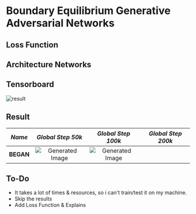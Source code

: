 # Boundary Equilibrium Generative Adversarial Networks

## Loss Function


## Architecture Networks


## Tensorboard

![result](https://github.com/kozistr/Awesome-GANs/blob/master/BEGAN/began_tb.png)

## Result

*Name* | *Global Step 50k* | *Global Step 100k* | *Global Step 200k*
:---: | :---: | :---: | :---:
**BEGAN**     | ![Generated Image](https://github.com/kozistr/Awesome-GANs/blob/master/BEGAN/gen_img/train_16_51450.png) | ![Generated Image](https://github.com/kozistr/Awesome-GANs/blob/master/BEGAN/gen_img/train_38_121800.png) | 

## To-Do
* It takes a lot of times & resources, so i can't train/test it on my machine.
* Skip the results
* Add Loss Function & Explains
